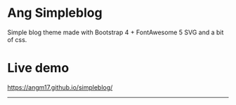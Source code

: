 # Ang Simpleblog
Simple blog theme made with Bootstrap 4 + FontAwesome 5 SVG and a bit of css.

# Live demo 

https://angm17.github.io/simpleblog/

-----------------------
